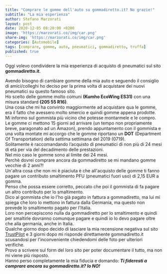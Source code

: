 ```yaml
---
title: "Comprare le gomme dell'auto su gommadiretto.it? No grazie!"
subtitle: "La mia esperienza"
author: Stefano Marzorati
layout: post
date: 2020-12-05 08:20:00 +0200
image: 'https://marzorati.co/img/car.png'
share-img: 'https://marzorati.co/img/car.png'
categories: [Automobile]
tags: [comprare, gomme, auto, pneumatici, gommadiretto, truffa]
published: true
---
```

Oggi volevo condividere la mia esperienza di acquisto di pneumatici sul sito **gommadiretto.it**.   

Avendo bisogno di cambiare gomme della mia auto e seguendo il consiglio di amici/colleghi ho deciso per la prima volta di acquistare dei nuovi pneumatici su questo famoso sito.   
Ho scelto delle gomme molto comuni **(Kumho EcoWing ES31)** con una misura standard **(205 55 R16)**.   
Una cosa che mi ha convinto maggiormente ad acquistare qua le gomme, era il fatto che avessero molto smercio e quindi gomme appena prodotte.   
Mi informo sul gommista più vicino che potesse montarmele e le compro.   
Le gomme ci mettono 15 giorni ad arrivare (un tempo non propriamente breve, paragonato ad un Amazon), prendo appuntamento con il gommista e una volta montate mi accorgo che le gomme riportano un **DOT** (Department Of Transportation) della settima settimana del 2019 (0719).   
Solitamente è raccomandando l’acquisto di pneumatici di non più di 24 mesi di età per via del decadimento delle prestazioni.   
Nel mio caso le gomme sono al limite dei 24 mesi.   
Perchè dovrei comprare ancora da gommadiretto se mi mandano gomme vecchie di 2 anni?!   
Un'altra cosa che non mi è piaciuta è che all'acquisto delle gomme ti fanno pagare un contributo smaltimento PFU (pneumatici fuori uso) di 2,15 EUR a gomma.     
Penso che possa essere corretto, peccato che poi il gommista di fa pagare un altro contributo per lo smaltimento.   
Dico al gommista che io l'ho già pagato in fattura a gommadiretto, ma lui mi spiega che loro lo mettono in fattura dalla Germania, ma questo non prevede lo smaltimento pagato per l'Italia.   
Loro non percepiscono nulla da gommadiretto per lo smaltimento e quindi per smaltirle dovranno comunque pagare e quindi io lo devo pagare oltre che alla germania, anche in Italia.   
Qualche giorno dopo decido di lasciare la mia recensione negativa sul sito <a href="https://it.trustpilot.com/users/52ab49080000640001599977" target="_blank">TrustPilot</a> e 3 giorni dopo mi risponde direttamente gommadiretto.it scusandosi per l'inconveniente chiedendomi delle foto per ulteriori verifiche.   
Provo a scrivere sul form del loro sito per poter documentare il tutto, ma non mi viene più risposto.   
Hanno perso completamente la mia fiducia e domando: ***Ti fideresti a comprare ancora su gommadiretto.it? Io NO!***





